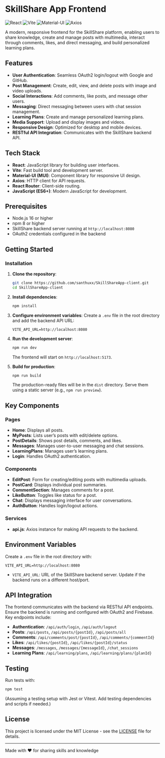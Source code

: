 # SkillShare App Frontend

![React](https://img.shields.io/badge/React-61DAFB?style=for-the-badge&logo=react&logoColor=black)
![Vite](https://img.shields.io/badge/Vite-646CFF?style=for-the-badge&logo=vite&logoColor=white)
![Material-UI](https://img.shields.io/badge/Material--UI-0081CB?style=for-the-badge&logo=mui&logoColor=white)
![Axios](https://img.shields.io/badge/Axios-5A29E4?style=for-the-badge&logo=axios&logoColor=white)

A modern, responsive frontend for the SkillShare platform, enabling users to share knowledge, create and manage posts with multimedia, interact through comments, likes, and direct messaging, and build personalized learning plans.

## Features

- **User Authentication**: Seamless OAuth2 login/logout with Google and GitHub.
- **Post Management**: Create, edit, view, and delete posts with image and video uploads.
- **Social Interactions**: Add comments, like posts, and message other users.
- **Messaging**: Direct messaging between users with chat session management.
- **Learning Plans**: Create and manage personalized learning plans.
- **Media Support**: Upload and display images and videos.
- **Responsive Design**: Optimized for desktop and mobile devices.
- **RESTful API Integration**: Communicates with the SkillShare backend API.

## Tech Stack

- **React**: JavaScript library for building user interfaces.
- **Vite**: Fast build tool and development server.
- **Material-UI (MUI)**: Component library for responsive UI design.
- **Axios**: HTTP client for API requests.
- **React Router**: Client-side routing.
- **JavaScript (ES6+)**: Modern JavaScript for development.

## Prerequisites

- Node.js 16 or higher
- npm 8 or higher
- SkillShare backend server running at `http://localhost:8080`
- OAuth2 credentials configured in the backend

## Getting Started

### Installation

1. **Clone the repository**:
   ```bash
   git clone https://github.com/santhuxx/SkillShareApp-client.git
   cd SkillShareApp-client
   ```

2. **Install dependencies**:
   ```bash
   npm install
   ```

3. **Configure environment variables**:
   Create a `.env` file in the root directory and add the backend API URL:
   ```plaintext
   VITE_API_URL=http://localhost:8080
   ```

4. **Run the development server**:
   ```bash
   npm run dev
   ```

   The frontend will start on `http://localhost:5173`.

5. **Build for production**:
   ```bash
   npm run build
   ```

   The production-ready files will be in the `dist` directory. Serve them using a static server (e.g., `npm run preview`).

## Key Components

### Pages
- **Home**: Displays all posts.
- **MyPosts**: Lists user’s posts with edit/delete options.
- **PostDetails**: Shows post details, comments, and likes.
- **Messages**: Manages user-to-user messaging and chat sessions.
- **LearningPlans**: Manages user’s learning plans.
- **Login**: Handles OAuth2 authentication.

### Components
- **EditPost**: Form for creating/editing posts with multimedia uploads.
- **PostCard**: Displays individual post summaries.
- **CommentSection**: Manages comments for a post.
- **LikeButton**: Toggles like status for a post.
- **Chat**: Displays messaging interface for user conversations.
- **AuthButton**: Handles login/logout actions.

### Services
- **api.js**: Axios instance for making API requests to the backend.

## Environment Variables

Create a `.env` file in the root directory with:

```plaintext
VITE_API_URL=http://localhost:8080
```

- `VITE_API_URL`: URL of the SkillShare backend server. Update if the backend runs on a different host/port.

## API Integration

The frontend communicates with the backend via RESTful API endpoints. Ensure the backend is running and configured with OAuth2 and Firebase. Key endpoints include:

- **Authentication**: `/api/auth/login`, `/api/auth/logout`
- **Posts**: `/api/posts`, `/api/posts/{postId}`, `/api/posts/all`
- **Comments**: `/api/comments/post/{postId}`, `/api/comments/{commentId}`
- **Likes**: `/api/likes/{postId}`, `/api/likes/{postId}/status`
- **Messages**: `/messages`, `/messages/{messageId}`, `/chat_sessions`
- **Learning Plans**: `/api/learning/plans`, `/api/learning/plans/{planId}`

## Testing

Run tests with:

```bash
npm test
```

(Assuming a testing setup with Jest or Vitest. Add testing dependencies and scripts if needed.)

## License

This project is licensed under the MIT License - see the [LICENSE](LICENSE) file for details.

---

Made with ❤️ for sharing skills and knowledge
